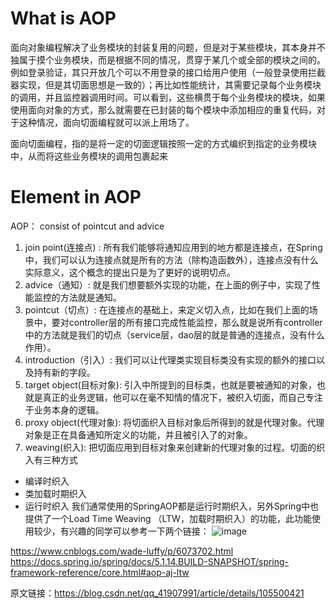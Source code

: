 # What is AOP
面向对象编程解决了业务模块的封装复用的问题，但是对于某些模块，其本身并不独属于摸个业务模块，而是根据不同的情况，贯穿于某几个或全部的模块之间的。例如登录验证，其只开放几个可以不用登录的接口给用户使用（一般登录使用拦截器实现，但是其切面思想是一致的）；再比如性能统计，其需要记录每个业务模块的调用，并且监控器调用时间。可以看到，这些横贯于每个业务模块的模块，如果使用面向对象的方式，那么就需要在已封装的每个模块中添加相应的重复代码，对于这种情况，面向切面编程就可以派上用场了。

面向切面编程，指的是将一定的切面逻辑按照一定的方式编织到指定的业务模块中，从而将这些业务模块的调用包裹起来

# Element in AOP
 
AOP： consist of pointcut and advice

1. join point(连接点) : 所有我们能够将通知应用到的地方都是连接点，在Spring中，我们可以认为连接点就是所有的方法（除构造函数外），连接点没有什么实际意义，这个概念的提出只是为了更好的说明切点。
2. advice（通知）: 就是我们想要额外实现的功能，在上面的例子中，实现了性能监控的方法就是通知。
3. pointcut（切点）: 在连接点的基础上，来定义切入点，比如在我们上面的场景中，要对controller层的所有接口完成性能监控，那么就是说所有controller中的方法就是我们的切点（service层，dao层的就是普通的连接点，没有什么作用）。
4. introduction（引入）: 我们可以让代理类实现目标类没有实现的额外的接口以及持有新的字段。
5. target object(目标对象): 引入中所提到的目标类，也就是要被通知的对象，也就是真正的业务逻辑，他可以在毫不知情的情况下，被织入切面，而自己专注于业务本身的逻辑。
6. proxy object(代理对象): 将切面织入目标对象后所得到的就是代理对象。代理对象是正在具备通知所定义的功能，并且被引入了的对象。
7. weaving(织入): 把切面应用到目标对象来创建新的代理对象的过程。切面的织入有三种方式
  + 编译时织入
  + 类加载时期织入
  + 运行时织入
我们通常使用的SpringAOP都是运行时期织入，另外Spring中也提供了一个Load Time Weaving
（LTW，加载时期织入）的功能，此功能使用较少，有兴趣的同学可以参考一下两个链接：
![image](https://user-images.githubusercontent.com/11779503/216490400-c95f472f-acdb-4dc4-af90-763ae5ffaa3f.png)

https://www.cnblogs.com/wade-luffy/p/6073702.html
https://docs.spring.io/spring/docs/5.1.14.BUILD-SNAPSHOT/spring-framework-reference/core.html#aop-aj-ltw







原文链接：https://blog.csdn.net/qq_41907991/article/details/105500421


